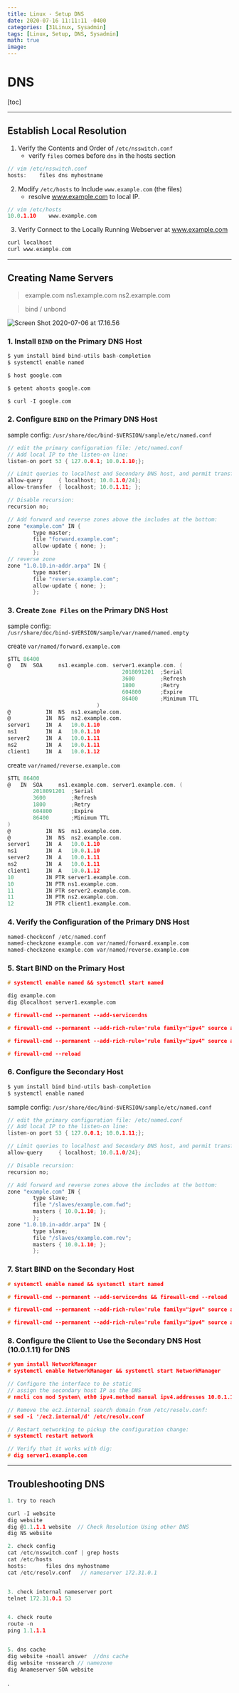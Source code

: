 ```yaml
---
title: Linux - Setup DNS
date: 2020-07-16 11:11:11 -0400
categories: [31Linux, Sysadmin]
tags: [Linux, Setup, DNS, Sysadmin]
math: true
image: 
---
```



# DNS

[toc]

---

## Establish Local Resolution

1. Verify the Contents and Order of `/etc/nsswitch.conf`
    - verify `files` comes before `dns` in the hosts section

```c
// vim /etc/nsswitch.conf
hosts:    files dns myhostname
```

2. Modify `/etc/hosts` to Include `www.example.com` (the files)
    - resolve www.example.com to local IP.

```c
// vim /etc/hosts
10.0.1.10    www.example.com
```

3. Verify Connect to the Locally Running Webserver at www.example.com

```c
curl localhost
curl www.example.com
```

---

## Creating Name Servers

> example.com
> ns1.example.com
> ns2.example.com

> bind / unbond

![Screen Shot 2020-07-06 at 17.16.56](https://i.imgur.com/5goHzKD.png)

### 1. Install `BIND` on the Primary DNS Host

```c
$ yum install bind bind-utils bash-completion
$ systemctl enable named

$ host google.com

$ getent ahosts google.com

$ curl -I google.com

```

### 2. Configure `BIND` on the Primary DNS Host

sample config: `/usr/share/doc/bind-$VERSION/sample/etc/named.conf`

```c
// edit the primary configuration file: /etc/named.conf
// Add local IP to the listen-on line:
listen-on port 53 { 127.0.0.1; 10.0.1.10;};

// Limit queries to localhost and Secondary DNS host, and permit transfers to the Secondary DNS host:
allow-query     { localhost; 10.0.1.0/24};
allow-transfer  { localhost; 10.0.1.11; };

// Disable recursion:
recursion no;

// Add forward and reverse zones above the includes at the bottom:
zone "example.com" IN {
        type master;
        file "forward.example.com";
        allow-update { none; };
        };
// reverse zone
zone "1.0.10.in-addr.arpa" IN {
        type master;
        file "reverse.example.com";
        allow-update { none; };
        };
```


### 3. Create `Zone Files` on the Primary DNS Host

sample config: `/usr/share/doc/bind-$VERSION/sample/var/named/named.empty`

create `var/named/forward.example.com`
```c
$TTL 86400
@   IN  SOA     ns1.example.com. server1.example.com. (
                                    2018091201  ;Serial
                                    3600        ;Refresh
                                    1800        ;Retry
                                    604800      ;Expire
                                    86400       ;Minimum TTL
                            )
@           IN  NS  ns1.example.com.
@           IN  NS  ns2.example.com.
server1     IN  A   10.0.1.10
ns1         IN  A   10.0.1.10
server2     IN  A   10.0.1.11
ns2         IN  A   10.0.1.11
client1     IN  A   10.0.1.12
```

create `var/named/reverse.example.com`
```c
$TTL 86400
@   IN  SOA     ns1.example.com. server1.example.com. (
        2018091201  ;Serial
        3600        ;Refresh
        1800        ;Retry
        604800      ;Expire
        86400       ;Minimum TTL
)
@           IN  NS  ns1.example.com.
@           IN  NS  ns2.example.com.
server1     IN  A   10.0.1.10
ns1         IN  A   10.0.1.10
server2     IN  A   10.0.1.11
ns2         IN  A   10.0.1.11
client1     IN  A   10.0.1.12
10          IN PTR server1.example.com.
10          IN PTR ns1.example.com.
11          IN PTR server2.example.com.
11          IN PTR ns2.example.com.
12          IN PTR client1.example.com.
```

### 4. Verify the Configuration of the Primary DNS Host

```c
named-checkconf /etc/named.conf
named-checkzone example.com var/named/forward.example.com
named-checkzone example.com var/named/reverse.example.com
```

### 5. Start BIND on the Primary Host

```c
# systemctl enable named && systemctl start named

dig example.com
dig @localhost server1.example.com

# firewall-cmd --permanent --add-service=dns

# firewall-cmd --permanent --add-rich-rule='rule family="ipv4" source address="10.0.1.11" destination address=10.0.1.10 port port=53 protocol=tcp accept'

# firewall-cmd --permanent --add-rich-rule='rule family="ipv4" source address="10.0.1.11" destination address=10.0.1.10 port port=53 protocol=udp accept'

# firewall-cmd --reload
```

### 6. Configure the Secondary Host

```c
$ yum install bind bind-utils bash-completion
$ systemctl enable named
```

sample config: `/usr/share/doc/bind-$VERSION/sample/etc/named.conf`

```c
// edit the primary configuration file: /etc/named.conf
// Add local IP to the listen-on line:
listen-on port 53 { 127.0.0.1; 10.0.1.11;};

// Limit queries to localhost and Secondary DNS host, and permit transfers to the Secondary DNS host:
allow-query     { localhost; 10.0.1.0/24};

// Disable recursion:
recursion no;

// Add forward and reverse zones above the includes at the bottom:
zone "example.com" IN {
        type slave;
        file "/slaves/example.com.fwd";
        masters { 10.0.1.10; };
        };
zone "1.0.10.in-addr.arpa" IN {
        type slave;
        file "/slaves/example.com.rev";
        masters { 10.0.1.10; };
        };
```


### 7. Start BIND on the Secondary Host

```c
# systemctl enable named && systemctl start named

# firewall-cmd --permanent --add-service=dns && firewall-cmd --reload

# firewall-cmd --permanent --add-rich-rule='rule family="ipv4" source address="10.0.1.11" destination address=10.0.1.10 port port=53 protocol=tcp accept'

# firewall-cmd --permanent --add-rich-rule='rule family="ipv4" source address="10.0.1.11" destination address=10.0.1.10 port port=53 protocol=udp accept'
```


### 8. Configure the Client to Use the Secondary DNS Host (10.0.1.11) for DNS

```c
# yum install NetworkManager
# systemctl enable NetworkManager && systemctl start NetworkManager

// Configure the interface to be static
// assign the secondary host IP as the DNS
# nmcli con mod System\ eth0 ipv4.method manual ipv4.addresses 10.0.1.12/24 ipv4.gateway 10.0.1.1 ipv4.dns 10.0.1.11 ipv4.dns-search example.com

// Remove the ec2.internal search domain from /etc/resolv.conf:
# sed -i '/ec2.internal/d' /etc/resolv.conf

// Restart networking to pickup the configuration change:
# systemctl restart network

// Verify that it works with dig:
# dig server1.example.com
```

---

## Troubleshooting DNS

```c
1. try to reach

curl -I website
dig website
dig @1.1.1.1 website  // Check Resolution Using other DNS
dig NS website

2. check config
cat /etc/nsswitch.conf | grep hosts
cat /etc/hosts
hosts:      files dns myhostname
cat /etc/resolv.conf   // nameserver 172.31.0.1


3. check internal nameserver port
telnet 172.31.0.1 53


4. check route
route -n
ping 1.1.1.1


5. dns cache
dig website +noall answer  //dns cache
dig website +nssearch // namezone
dig Anameserver SOA website
```

















.
